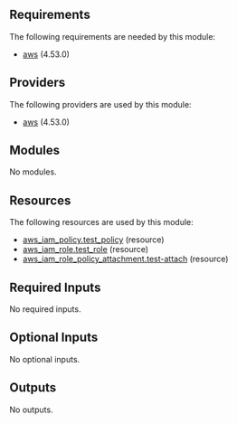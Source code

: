 <!-- BEGIN_TF_DOCS -->
## Requirements

The following requirements are needed by this module:

- <a name="requirement_aws"></a> [aws](#requirement\_aws) (4.53.0)

## Providers

The following providers are used by this module:

- <a name="provider_aws"></a> [aws](#provider\_aws) (4.53.0)

## Modules

No modules.

## Resources

The following resources are used by this module:

- [aws_iam_policy.test_policy](https://registry.terraform.io/providers/hashicorp/aws/4.53.0/docs/resources/iam_policy) (resource)
- [aws_iam_role.test_role](https://registry.terraform.io/providers/hashicorp/aws/4.53.0/docs/resources/iam_role) (resource)
- [aws_iam_role_policy_attachment.test-attach](https://registry.terraform.io/providers/hashicorp/aws/4.53.0/docs/resources/iam_role_policy_attachment) (resource)

## Required Inputs

No required inputs.

## Optional Inputs

No optional inputs.

## Outputs

No outputs.
<!-- END_TF_DOCS -->
